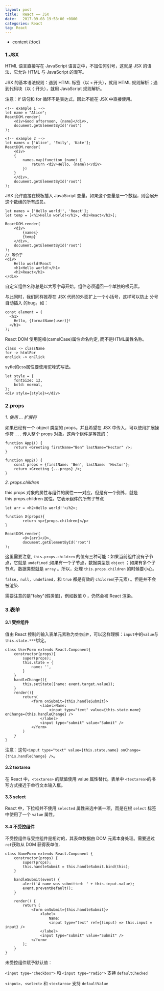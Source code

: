 ```yaml
---
layout: post
title:  React —— JSX
date:   2017-09-08 19:58:00 +0800
categories: React
tag: React
---
```


* content
{:toc}

### 1.JSX

HTML 语言直接写在 JavaScript 语言之中，不加任何引号，这就是 JSX 的语法，它允许 HTML 与 JavaScript 的混写。

JSX 的基本语法规则：遇到 HTML 标签（以 `<` 开头），就用 HTML 规则解析；遇到代码块（以 `{` 开头），就用 JavaScript 规则解析。

注意：if 语句和 for 循环不是表达式，因此不能在 JSX 中直接使用。

```
<!-- example 1 -->
let name = "Alice";
ReactDOM.render(
	<div>Good afternoon, {name}</div>,
	document.getElementById('root')
);

<!-- example 2 -->
let names = ['Alice', 'Emily', 'Kate'];
ReactDOM.render(
	<div>
	{
		names.map(function (name) {
			return <div>Hello, {name}!</div>
		})
	}
	</div>,
	document.getElementById('root')
);
```

JSX 允许直接在模板插入 JavaScript 变量。如果这个变量是一个数组，则会展开这个数组的所有成员。

```
let names = ['Hello world!', 'React'];
let temp = [<h1>Hello world!</h1>, <h2>React</h2>];

ReactDOM.render(
	<div>
		{names}
		{temp}
	</div>,
	document.getElementById('root')
);
// 等价于
<div>
	Hello world!React
	<h1>Hello world!</h1>
	<h2>React</h2>
</div>
```

自定义组件名称总是以大写字母开始。组件必须返回一个单独的根元素。

与此同时，我们同样推荐在 JSX 代码的外面扩上一个小括号，这样可以防止 分号自动插入 的bug。如：

```
const element = (
  <h1>
    Hello, {formatName(user)}!
  </h1>
);
```

React DOM 使用驼峰(camelCase)属性命名约定, 而不是HTML属性名称。

```
class -> className
for -> htmlFor
onclick -> onClick
```

sytle的css属性要使用驼峰式写法。

```
let style = {
	fontSize: 13,
	bold: normal,
};
<div style={style}></div>
```

### 2.props 

*1. 使用 ... 扩展符*

如果已经有一个 object 类型的 props，并且希望在 JSX 中传入，可以使用扩展操作符 `...` 传入整个 props 对象。这两个组件是等效的：

```
function App1() {
    return <Greeting firstName="Ben" lastName="Hector" />;
}

function App2() {
    const props = {firstName: 'Ben', lastName: 'Hector'};
    return <Greeting {...props} />;
}
```

*2. props.children*

this.props 对象的属性与组件的属性一一对应，但是有一个例外，就是 this.props.children 属性。它表示组件的所有子节点

```
let arr = <h2>Hello world!'</h2>;

function D(props){
		return <p>{props.children}</p>
}

ReactDOM.render(
		<D>{arr}</D>,
		document.getElementById('root')
);
```

这里需要注意, `this.props.children` 的值有三种可能：如果当前组件没有子节点，它就是 `undefined` ;如果有一个子节点，数据类型是 `object` ；如果有多个子节点，数据类型就是 `array` 。所以，处理 `this.props.children` 的时候要小心。

`false`，`null`，`undefined`，和 `true` 都是有效的 `children`(子元素) 。但是并不会被渲染.

需要注意的是"falsy"(假类值)，例如数值 0 ，仍然会被 React 渲染。

### 3.表单

#### 3.1 受控组件

值由 React 控制的输入表单元素称为`受控组件`，可以这样理解：`input`中的`value`与`this.state.***`绑定。

```
class UserForm extends React.Component{
	constructor(props){
		super(props);
		this.state = {
			name: '',
		}
	}
	handleChange(){
		this.setState({name: event.target.value});
	}
	render(){
		return(
			<form onSubmit={this.handleSubmit}>
	    		<label>Name:
	      			<input type="text" value={this.state.name} onChange={this.handleChange} />
	    		</label>
	    		<input type="submit" value="Submit" />
	  		</form>
	  	)
	}
}
```

注意：这句`<input type="text" value={this.state.name} onChange={this.handleChange} />`。

#### 3.2 textarea

在 React 中，`<textarea>` 的赋值使用 value 属性替代。表单中 `<textarea>`的书写方式接近于单行文本输入框。

#### 3.3 select

React 中，下拉框并不使用 `selected` 属性来选中某一项，而是在根 `select` 标签中使用了一个 `value` 属性。

#### 3.4 不受控组件

不受控组件与受控组件是相对的，其表单数据由 DOM 元素本身处理。需要通过`ref`获取从 DOM 获得表单值.

```
class NameForm extends React.Component {
	constructor(props) {
		super(props);
		this.handleSubmit = this.handleSubmit.bind(this);
	}

	handleSubmit(event) {
		alert('A name was submitted: ' + this.input.value);
		event.preventDefault();
	}

	render() {
		return (
			<form onSubmit={this.handleSubmit}>
				<label>
					Name:
					<input type="text" ref={(input) => this.input = input} />
				</label>
				<input type="submit" value="Submit" />
			</form>
		);
	}
}
```

未受控组件赋予默认值：

`<input type="checkbox">` 和 `<input type="radio">` 支持 `defaultChecked`

`<input>`、`<select>` 和 `<textarea>` 支持 `defaultValue`